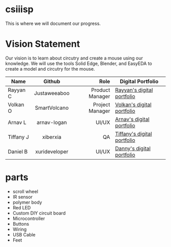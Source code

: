 # csiiisp
This is where we will document our progress.
# Vision Statement 
Our vision is to learn about circutry and create a mouse using our knowledge. We will use the tools Solid Edge, Blender, and EasyEDA to create a model and circutry for the mouse.

| Name          | Github        | Role  | Digital Portfolio |
| ------------- |:-------------:| -----:| --- |
| Rayyan C      | Justaweeaboo  | Product Manager | [Rayyan's digital portfolio](https://codermerlin.academy/users/rayyan-choudhry/Digital%20Portfolio/index.html "Rayyan's Homepage") |
| Volkan O      | SmartVolcano  | Project Manager | [Volkan's digital portfolio](https://codermerlin.academy/users/volkan-ozcomert/Digital%20Portfolio/index.html "Volkan's Homepage") |
| Arnav L       | arnav-logan   | UI/UX           | [Arnav's digital portfolio](https://codermerlin.academy/users/arnav-logan/Digital%20Portfolio/index.html "Arnav's Homepage") |
| Tiffany J     | xiberxia      | QA              | [Tiffany's digital portfolio](https://codermerlin.academy/users/tiffany-jiang/Digital%20Portfolio/index.html "Tiffany's Homepage") |
| Daniel B      | xurideveloper | UI/UX           | [Danny's digital portfolio](https://codermerlin.academy/users/daniel-brinn/Digital%20Portfolio/index.html "Danny's Homepage") |


# parts
- scroll wheel
- IR sensor
- polymer body
- Red LED
- Custom DIY circuit board
- Microcontroller
- Buttons
- Wiring
- USB Cable
- Feet

